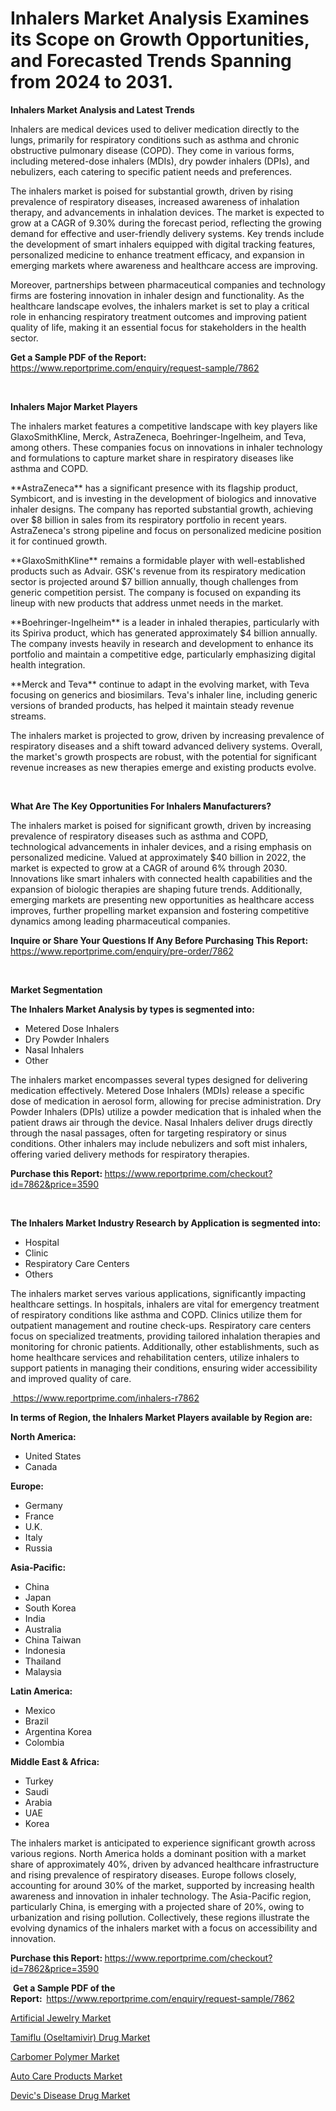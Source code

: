 <p><h1>Inhalers Market Analysis Examines its Scope on Growth Opportunities, and Forecasted Trends Spanning from 2024 to 2031.</h1></p><p><strong>Inhalers Market Analysis and Latest Trends</strong></p>
<p><p>Inhalers are medical devices used to deliver medication directly to the lungs, primarily for respiratory conditions such as asthma and chronic obstructive pulmonary disease (COPD). They come in various forms, including metered-dose inhalers (MDIs), dry powder inhalers (DPIs), and nebulizers, each catering to specific patient needs and preferences.</p><p>The inhalers market is poised for substantial growth, driven by rising prevalence of respiratory diseases, increased awareness of inhalation therapy, and advancements in inhalation devices. The market is expected to grow at a CAGR of 9.30% during the forecast period, reflecting the growing demand for effective and user-friendly delivery systems. Key trends include the development of smart inhalers equipped with digital tracking features, personalized medicine to enhance treatment efficacy, and expansion in emerging markets where awareness and healthcare access are improving. </p><p>Moreover, partnerships between pharmaceutical companies and technology firms are fostering innovation in inhaler design and functionality. As the healthcare landscape evolves, the inhalers market is set to play a critical role in enhancing respiratory treatment outcomes and improving patient quality of life, making it an essential focus for stakeholders in the health sector.</p></p>
<p><strong>Get a Sample PDF of the Report:&nbsp;</strong> <a href="https://www.reportprime.com/enquiry/request-sample/7862?utm_campaign=1129&utm_medium=2&utm_source=Github&utm_content=ia&utm_term=28112024&utm_id=inhalers">https://www.reportprime.com/enquiry/request-sample/7862</a></p>
<p>&nbsp;</p>
<p><strong>Inhalers Major Market Players</strong></p>
<p><p>The inhalers market features a competitive landscape with key players like GlaxoSmithKline, Merck, AstraZeneca, Boehringer-Ingelheim, and Teva, among others. These companies focus on innovations in inhaler technology and formulations to capture market share in respiratory diseases like asthma and COPD.</p><p>**AstraZeneca** has a significant presence with its flagship product, Symbicort, and is investing in the development of biologics and innovative inhaler designs. The company has reported substantial growth, achieving over $8 billion in sales from its respiratory portfolio in recent years. AstraZeneca's strong pipeline and focus on personalized medicine position it for continued growth.</p><p>**GlaxoSmithKline** remains a formidable player with well-established products such as Advair. GSK's revenue from its respiratory medication sector is projected around $7 billion annually, though challenges from generic competition persist. The company is focused on expanding its lineup with new products that address unmet needs in the market.</p><p>**Boehringer-Ingelheim** is a leader in inhaled therapies, particularly with its Spiriva product, which has generated approximately $4 billion annually. The company invests heavily in research and development to enhance its portfolio and maintain a competitive edge, particularly emphasizing digital health integration.</p><p>**Merck and Teva** continue to adapt in the evolving market, with Teva focusing on generics and biosimilars. Teva's inhaler line, including generic versions of branded products, has helped it maintain steady revenue streams.</p><p>The inhalers market is projected to grow, driven by increasing prevalence of respiratory diseases and a shift toward advanced delivery systems. Overall, the market's growth prospects are robust, with the potential for significant revenue increases as new therapies emerge and existing products evolve.</p></p>
<p>&nbsp;</p>
<p><strong>What Are The Key Opportunities For Inhalers Manufacturers?</strong></p>
<p><p>The inhalers market is poised for significant growth, driven by increasing prevalence of respiratory diseases such as asthma and COPD, technological advancements in inhaler devices, and a rising emphasis on personalized medicine. Valued at approximately $40 billion in 2022, the market is expected to grow at a CAGR of around 6% through 2030. Innovations like smart inhalers with connected health capabilities and the expansion of biologic therapies are shaping future trends. Additionally, emerging markets are presenting new opportunities as healthcare access improves, further propelling market expansion and fostering competitive dynamics among leading pharmaceutical companies.</p></p>
<p><strong>Inquire or Share Your Questions If Any Before Purchasing This Report:</strong> <a href="https://www.reportprime.com/enquiry/pre-order/7862?utm_campaign=1129&utm_medium=2&utm_source=Github&utm_content=ia&utm_term=28112024&utm_id=inhalers">https://www.reportprime.com/enquiry/pre-order/7862</a></p>
<p>&nbsp;</p>
<p><strong>Market Segmentation</strong></p>
<p><strong>The Inhalers Market Analysis by types is segmented into:</strong></p>
<p><ul><li>Metered Dose Inhalers</li><li>Dry Powder Inhalers</li><li>Nasal Inhalers</li><li>Other</li></ul></p>
<p><p>The inhalers market encompasses several types designed for delivering medication effectively. Metered Dose Inhalers (MDIs) release a specific dose of medication in aerosol form, allowing for precise administration. Dry Powder Inhalers (DPIs) utilize a powder medication that is inhaled when the patient draws air through the device. Nasal Inhalers deliver drugs directly through the nasal passages, often for targeting respiratory or sinus conditions. Other inhalers may include nebulizers and soft mist inhalers, offering varied delivery methods for respiratory therapies.</p></p>
<p><strong>Purchase this Report:&nbsp;</strong><a href="https://www.reportprime.com/checkout?id=7862&price=3590&utm_campaign=1129&utm_medium=2&utm_source=Github&utm_content=ia&utm_term=28112024&utm_id=inhalers">https://www.reportprime.com/checkout?id=7862&price=3590</a></p>
<p>&nbsp;</p>
<p><strong>The Inhalers Market Industry Research by Application is segmented into:</strong></p>
<p><ul><li>Hospital</li><li>Clinic</li><li>Respiratory Care Centers</li><li>Others</li></ul></p>
<p><p>The inhalers market serves various applications, significantly impacting healthcare settings. In hospitals, inhalers are vital for emergency treatment of respiratory conditions like asthma and COPD. Clinics utilize them for outpatient management and routine check-ups. Respiratory care centers focus on specialized treatments, providing tailored inhalation therapies and monitoring for chronic patients. Additionally, other establishments, such as home healthcare services and rehabilitation centers, utilize inhalers to support patients in managing their conditions, ensuring wider accessibility and improved quality of care.</p></p>
<p><a href="https://www.reportprime.com/inhalers-r7862?utm_campaign=1129&utm_medium=2&utm_source=Github&utm_content=ia&utm_term=28112024&utm_id=inhalers">&nbsp;https://www.reportprime.com/inhalers-r7862</a></p>
<p><strong>In terms of Region, the Inhalers Market Players available by Region are:</strong></p>
<p>
    <p> <strong> North America: </strong>
        <ul>
            <li>United States</li>
            <li>Canada</li>
        </ul>
        </p> 
    <p> <strong> Europe: </strong>
        <ul>
            <li>Germany</li>
            <li>France</li>
            <li>U.K.</li>
            <li>Italy</li>
            <li>Russia</li>
        </ul>
        </p> 
    <p> <strong> Asia-Pacific: </strong>
        <ul>
            <li>China</li>
            <li>Japan</li>
            <li>South Korea</li>
            <li>India</li>
            <li>Australia</li>
            <li>China Taiwan</li>
            <li>Indonesia</li>
            <li>Thailand</li>
            <li>Malaysia</li>
        </ul>
        </p> 
    <p> <strong> Latin America: </strong>
        <ul>
            <li>Mexico</li>
            <li>Brazil</li>
            <li>Argentina Korea</li>
            <li>Colombia</li>
        </ul>
        </p> 
    <p> <strong> Middle East & Africa: </strong>
        <ul>
            <li>Turkey</li>
            <li>Saudi</li>
            <li>Arabia</li>
            <li>UAE</li>
            <li>Korea</li>
        </ul>
    </p>
    </p>
<p><p>The inhalers market is anticipated to experience significant growth across various regions. North America holds a dominant position with a market share of approximately 40%, driven by advanced healthcare infrastructure and rising prevalence of respiratory diseases. Europe follows closely, accounting for around 30% of the market, supported by increasing health awareness and innovation in inhaler technology. The Asia-Pacific region, particularly China, is emerging with a projected share of 20%, owing to urbanization and rising pollution. Collectively, these regions illustrate the evolving dynamics of the inhalers market with a focus on accessibility and innovation.</p></p>
<p><strong>Purchase this Report: </strong><a href="https://www.reportprime.com/checkout?id=7862&price=3590&utm_campaign=1129&utm_medium=2&utm_source=Github&utm_content=ia&utm_term=28112024&utm_id=inhalers">https://www.reportprime.com/checkout?id=7862&price=3590</a></p>
<p>&nbsp;<strong>Get a Sample PDF of the Report:&nbsp;&nbsp;</strong><a href="https://www.reportprime.com/enquiry/request-sample/7862?utm_campaign=1129&utm_medium=2&utm_source=Github&utm_content=ia&utm_term=28112024&utm_id=inhalers">https://www.reportprime.com/enquiry/request-sample/7862</a></p>
<p><strong></strong></p>
<p><p><a href="https://www.linkedin.com/pulse/thorough-analysis-artificial-jewelry-market-itsindustrys-40vle?utm_campaign=1129&utm_medium=2&utm_source=Github&utm_content=ia&utm_term=28112024&utm_id=inhalers">Artificial Jewelry Market</a></p><p><a href="https://issuu.com/reportprime-2/docs/tamiflu-oseltamivir-drug-market-siz_cfc90ab4097e03?utm_campaign=1129&utm_medium=2&utm_source=Github&utm_content=ia&utm_term=28112024&utm_id=inhalers">Tamiflu (Oseltamivir) Drug Market</a></p><p><a href="https://www.linkedin.com/pulse/carbomer-polymer-market2024-2031-industry-insights-investment-zjpee?utm_campaign=1129&utm_medium=2&utm_source=Github&utm_content=ia&utm_term=28112024&utm_id=inhalers">Carbomer Polymer Market</a></p><p><a href="https://www.linkedin.com/pulse/growth-journey-auto-care-products-market-uncovering-hazge?utm_campaign=1129&utm_medium=2&utm_source=Github&utm_content=ia&utm_term=28112024&utm_id=inhalers">Auto Care Products Market</a></p><p><a href="https://issuu.com/reportprime-2/docs/devics-disease-drug-market-size-203_ab1fed04e93449?utm_campaign=1129&utm_medium=2&utm_source=Github&utm_content=ia&utm_term=28112024&utm_id=inhalers">Devic's Disease Drug Market</a></p></p>